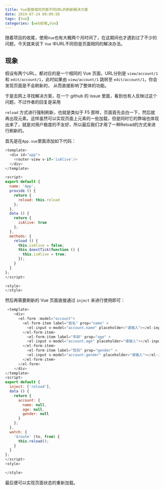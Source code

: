 ```yaml
---
title: Vue里面相同页面不同URL的刷新解决方案
date: 2019-07-24 00:09:58
tags: [Vue]
categories: [web前端,Vue]
---
```

随着项目的收尾，使用`Vue`也有大概两个月时间了，在这期间也才遇到过了不少的问题，今天就来说下 `Vue` 中URL不同但是页面相同的解决办法。

## 现象

假设有两个URL，都对应的是一个相同的 Vue 页面，URL分别是 `view/account/1` 和 `edit/account/1`，此时如果由 `view/account/1` 跳转至 `edit/account/1`，你会发现页面是不会刷新的， 从而直接影响了整体的功能。

于是去网上寻找解决方案，在一个 github 的 issue 里面，看到也有人反映过这个问题，不过作者的回复是采用

`reload` 方式进行强制刷新，也就是类似于 F5 那样，页面首先会白一下，然后就再出现元素。这样虽然可以实现页面上元素的一些加载，但是同时它的弊端也体现出来了，就是对用户极度的不友好，所以最后我们才用了一种Reload的方式来进行刷新的。

首先是在`App.vue`里面添加如下代码：

```js
<template>
  <div id="app">
    <router-view v-if='isAlive'/>
  </div>
</template>

<script>
export default {
  name: 'App',
  provide () {
    return {
      reload: this.reload
    };
  },
  data () {
    return {
      isAlive: true
    };
  },
  methods: {
    reload () {
      this.isAlive = false;
      this.$nextTick(function () {
        this.isAlive = true;
      });
    }
  }
};
</script>

<style>
</style>

```



然后再需要刷新的 Vue 页面直接通过 `inject` 来进行使用即可：

```js
 <template>
    <div>
      <el-form :model="account">
        <el-form-item label="姓名" prop="name" >
          <el-input v-model="account.name" placeholder="请输入"></el-input>
        </el-form-item>
          <el-form-item label="年龄" prop="age" >
          <el-input v-model="account.age" placeholder="请输入"></el-input>
        </el-form-item>
          <el-form-item label="性别" prop="gender" >
          <el-input v-model="account.gender" placeholder="请输入"></el-input>
        </el-form-item>
      </el-form>
    </div>
</template>
<script>
export default {
  inject: ['reload'],
  data () {
    return {
      account: {
        name: null,
        age: null,
        gender: null
      }
    };
  },
  watch: {
    '$route' (to, from) {
      this.reload();
    }
  }
};
</script>
<style>

</style>

```

最后便可以实现页面状态的重新加载。

